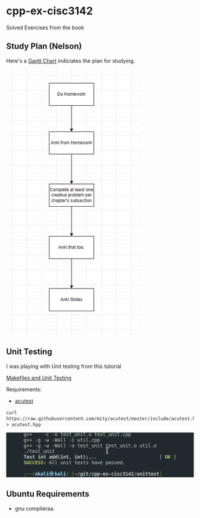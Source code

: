 # cpp-ex-cisc3142
Solved Exercises from the book

## Study Plan (Nelson)

Here's a [Gantt Chart](https://app.diagrams.net/#G1FtsFi1zWgK0b5wG2Z7V8TEbjJ7Rzvfsj) indiciates the plan for studying.

![](./img/2022-10-24-01-15-58.png)


## Unit Testing

I was playing with Unit testing from this tutorial

[Makefiles and Unit Testing](https://youtu.be/H6x53F5Do24)

Requirements:
- [acutest](https://github.com/mity/acutest/blob/master/include/acutest.h)

```
curl https://raw.githubusercontent.com/mity/acutest/master/include/acutest.h > acutest.hpp
```


![](./img/2022-10-16-19-46-33.png)

## Ubuntu Requirements

- gnu compileraa.